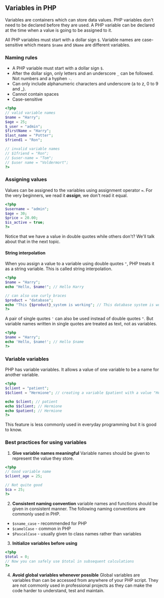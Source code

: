 ## Variables in PHP
Variables are containers which can store data values. PHP variables don't need to be declared before they are used. A PHP variable can be declared at the time when a value is going to be assigned to it.

All PHP variables must start with a dollar sign `$`. Variable names are case-sensitive which means `$name` and `$Name` are different variables.

### Naming rules
* A PHP variable must start with a dollar sign `$`.
* After the dollar sign, only letters and an underscore `_` can be followed. Not numbers and a hyphen `-`.
* Can only include alphanumeric characters and underscore (a to z, 0 to 9 and _).
* Cannot contain spaces
* Case-sensitive

```php
<?php
// valid variable names
$name = "Harry";
$age = 25;
$_user = "admin";
$firstName = "Harry";
$last_name = "Potter";
$friend1 = "Ron";

// invalid variable names
// $1friend = "Ron";
// $user-name = "Tom";
// $user name = "Voldermort";
?>
```

### Assigning values
Values can be assigned to the variables using assignment operator `=`. For the very beginners, we read it ***assign***, we don't read it equal.

```php
<?php
$username = "admin";
$age = 30;
$price = 20.00;
$is_active = true;
?>
```
Notice that we have a value in double quotes while others don't? We'll talk about that in the next topic.

#### String interpolation
When you assign a value to a variable using double quotes `"`, PHP treats it as a string variable. This is called string interpolation.

```php
<?php
$name = "Harry";
echo "Hello, $name!"; // Hello Harry

// can also use curly braces
$product = "database";
echo "This {$product}_system is working"; // This database system is working
?>
```
A pair of single quotes `'` can also be used instead of double quotes `"`. But variable names written in single quotes are treated as text, not as variables.

```php
<?php
$name = "Harry";
echo 'Hello, $name!'; // Hello $name
?>
```

### Variable variables
PHP has variable variables. It allows a value of one variable to be a name for another variable.

```php
<?php
$client = "patient";
$$client = "Hermione"; // creating a variable $patient with a value "Hermione"

echo $client; // patient
echo $$client; // Hermione
echo $patient; // Hermione
?>
```

This feature is less commonly used in everyday programming but it is good to know.

### Best practices for using variables
1. **Give variable names meaningful**
Variable names should be given to represent the value they store.

```php
<?php
// Good variable name
$client_age = 25;

// Not quite good
$ca = 25;
?>
```

2. **Consistent naming convention**
variable names and functions should be given in consistent manner. The following naming conventions are commonly used in PHP.

* `$sname_case` - recommended for PHP
* `$camelCase` - common in PHP
* `$PascalCase` - usually given to class names rather than variables

3. **Initialize variables before using**
```php
<?php
$total = 0;
// Now you can safely use $total in subsequent calculations
?>
```

4. **Avoid global variables whenever possible**
Global variables are variables than can be accessed from anywhere of your PHP script. They are not commonly used in professional projects as they can make the code harder to understand, test and maintain.
